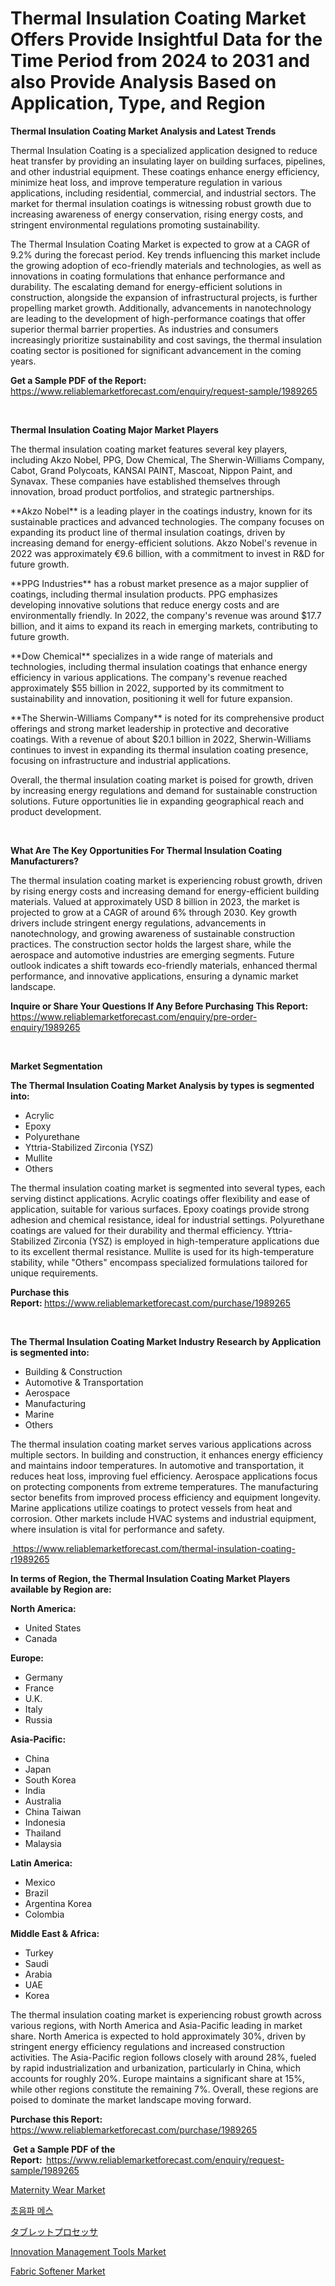 <p><h1>Thermal Insulation Coating Market Offers Provide Insightful Data for the Time Period from 2024 to 2031 and also Provide Analysis Based on Application, Type, and Region</h1></p><p><strong>Thermal Insulation Coating Market Analysis and Latest Trends</strong></p>
<p><p>Thermal Insulation Coating is a specialized application designed to reduce heat transfer by providing an insulating layer on building surfaces, pipelines, and other industrial equipment. These coatings enhance energy efficiency, minimize heat loss, and improve temperature regulation in various applications, including residential, commercial, and industrial sectors. The market for thermal insulation coatings is witnessing robust growth due to increasing awareness of energy conservation, rising energy costs, and stringent environmental regulations promoting sustainability.</p><p>The Thermal Insulation Coating Market is expected to grow at a CAGR of 9.2% during the forecast period. Key trends influencing this market include the growing adoption of eco-friendly materials and technologies, as well as innovations in coating formulations that enhance performance and durability. The escalating demand for energy-efficient solutions in construction, alongside the expansion of infrastructural projects, is further propelling market growth. Additionally, advancements in nanotechnology are leading to the development of high-performance coatings that offer superior thermal barrier properties. As industries and consumers increasingly prioritize sustainability and cost savings, the thermal insulation coating sector is positioned for significant advancement in the coming years.</p></p>
<p><strong>Get a Sample PDF of the Report:&nbsp;</strong> <a href="https://www.reliablemarketforecast.com/enquiry/request-sample/1989265?utm_campaign=1102&utm_medium=2&utm_source=Github&utm_content=ia&utm_term=15112024&utm_id=thermal-insulation-coating">https://www.reliablemarketforecast.com/enquiry/request-sample/1989265</a></p>
<p>&nbsp;</p>
<p><strong>Thermal Insulation Coating Major Market Players</strong></p>
<p><p>The thermal insulation coating market features several key players, including Akzo Nobel, PPG, Dow Chemical, The Sherwin-Williams Company, Cabot, Grand Polycoats, KANSAI PAINT, Mascoat, Nippon Paint, and Synavax. These companies have established themselves through innovation, broad product portfolios, and strategic partnerships.</p><p>**Akzo Nobel** is a leading player in the coatings industry, known for its sustainable practices and advanced technologies. The company focuses on expanding its product line of thermal insulation coatings, driven by increasing demand for energy-efficient solutions. Akzo Nobel's revenue in 2022 was approximately €9.6 billion, with a commitment to invest in R&D for future growth.</p><p>**PPG Industries** has a robust market presence as a major supplier of coatings, including thermal insulation products. PPG emphasizes developing innovative solutions that reduce energy costs and are environmentally friendly. In 2022, the company's revenue was around $17.7 billion, and it aims to expand its reach in emerging markets, contributing to future growth.</p><p>**Dow Chemical** specializes in a wide range of materials and technologies, including thermal insulation coatings that enhance energy efficiency in various applications. The company's revenue reached approximately $55 billion in 2022, supported by its commitment to sustainability and innovation, positioning it well for future expansion.</p><p>**The Sherwin-Williams Company** is noted for its comprehensive product offerings and strong market leadership in protective and decorative coatings. With a revenue of about $20.1 billion in 2022, Sherwin-Williams continues to invest in expanding its thermal insulation coating presence, focusing on infrastructure and industrial applications.</p><p>Overall, the thermal insulation coating market is poised for growth, driven by increasing energy regulations and demand for sustainable construction solutions. Future opportunities lie in expanding geographical reach and product development.</p></p>
<p>&nbsp;</p>
<p><strong>What Are The Key Opportunities For Thermal Insulation Coating Manufacturers?</strong></p>
<p><p>The thermal insulation coating market is experiencing robust growth, driven by rising energy costs and increasing demand for energy-efficient building materials. Valued at approximately USD 8 billion in 2023, the market is projected to grow at a CAGR of around 6% through 2030. Key growth drivers include stringent energy regulations, advancements in nanotechnology, and growing awareness of sustainable construction practices. The construction sector holds the largest share, while the aerospace and automotive industries are emerging segments. Future outlook indicates a shift towards eco-friendly materials, enhanced thermal performance, and innovative applications, ensuring a dynamic market landscape.</p></p>
<p><strong>Inquire or Share Your Questions If Any Before Purchasing This Report:</strong> <a href="https://www.reliablemarketforecast.com/enquiry/pre-order-enquiry/1989265?utm_campaign=1102&utm_medium=2&utm_source=Github&utm_content=ia&utm_term=15112024&utm_id=thermal-insulation-coating">https://www.reliablemarketforecast.com/enquiry/pre-order-enquiry/1989265</a></p>
<p>&nbsp;</p>
<p><strong>Market Segmentation</strong></p>
<p><strong>The Thermal Insulation Coating Market Analysis by types is segmented into:</strong></p>
<p><ul><li>Acrylic</li><li>Epoxy</li><li>Polyurethane</li><li>Yttria-Stabilized Zirconia (YSZ)</li><li>Mullite</li><li>Others</li></ul></p>
<p><p>The thermal insulation coating market is segmented into several types, each serving distinct applications. Acrylic coatings offer flexibility and ease of application, suitable for various surfaces. Epoxy coatings provide strong adhesion and chemical resistance, ideal for industrial settings. Polyurethane coatings are valued for their durability and thermal efficiency. Yttria-Stabilized Zirconia (YSZ) is employed in high-temperature applications due to its excellent thermal resistance. Mullite is used for its high-temperature stability, while "Others" encompass specialized formulations tailored for unique requirements.</p></p>
<p><strong>Purchase this Report:&nbsp;</strong><a href="https://www.reliablemarketforecast.com/purchase/1989265?utm_campaign=1102&utm_medium=2&utm_source=Github&utm_content=ia&utm_term=15112024&utm_id=thermal-insulation-coating">https://www.reliablemarketforecast.com/purchase/1989265</a></p>
<p>&nbsp;</p>
<p><strong>The Thermal Insulation Coating Market Industry Research by Application is segmented into:</strong></p>
<p><ul><li>Building & Construction</li><li>Automotive & Transportation</li><li>Aerospace</li><li>Manufacturing</li><li>Marine</li><li>Others</li></ul></p>
<p><p>The thermal insulation coating market serves various applications across multiple sectors. In building and construction, it enhances energy efficiency and maintains indoor temperatures. In automotive and transportation, it reduces heat loss, improving fuel efficiency. Aerospace applications focus on protecting components from extreme temperatures. The manufacturing sector benefits from improved process efficiency and equipment longevity. Marine applications utilize coatings to protect vessels from heat and corrosion. Other markets include HVAC systems and industrial equipment, where insulation is vital for performance and safety.</p></p>
<p><a href="https://www.reliablemarketforecast.com/thermal-insulation-coating-r1989265?utm_campaign=1102&utm_medium=2&utm_source=Github&utm_content=ia&utm_term=15112024&utm_id=thermal-insulation-coating">&nbsp;https://www.reliablemarketforecast.com/thermal-insulation-coating-r1989265</a></p>
<p><strong>In terms of Region, the Thermal Insulation Coating Market Players available by Region are:</strong></p>
<p>
    <p> <strong> North America: </strong>
        <ul>
            <li>United States</li>
            <li>Canada</li>
        </ul>
        </p> 
    <p> <strong> Europe: </strong>
        <ul>
            <li>Germany</li>
            <li>France</li>
            <li>U.K.</li>
            <li>Italy</li>
            <li>Russia</li>
        </ul>
        </p> 
    <p> <strong> Asia-Pacific: </strong>
        <ul>
            <li>China</li>
            <li>Japan</li>
            <li>South Korea</li>
            <li>India</li>
            <li>Australia</li>
            <li>China Taiwan</li>
            <li>Indonesia</li>
            <li>Thailand</li>
            <li>Malaysia</li>
        </ul>
        </p> 
    <p> <strong> Latin America: </strong>
        <ul>
            <li>Mexico</li>
            <li>Brazil</li>
            <li>Argentina Korea</li>
            <li>Colombia</li>
        </ul>
        </p> 
    <p> <strong> Middle East & Africa: </strong>
        <ul>
            <li>Turkey</li>
            <li>Saudi</li>
            <li>Arabia</li>
            <li>UAE</li>
            <li>Korea</li>
        </ul>
    </p>
    </p>
<p><p>The thermal insulation coating market is experiencing robust growth across various regions, with North America and Asia-Pacific leading in market share. North America is expected to hold approximately 30%, driven by stringent energy efficiency regulations and increased construction activities. The Asia-Pacific region follows closely with around 28%, fueled by rapid industrialization and urbanization, particularly in China, which accounts for roughly 20%. Europe maintains a significant share at 15%, while other regions constitute the remaining 7%. Overall, these regions are poised to dominate the market landscape moving forward.</p></p>
<p><strong>Purchase this Report: </strong><a href="https://www.reliablemarketforecast.com/purchase/1989265?utm_campaign=1102&utm_medium=2&utm_source=Github&utm_content=ia&utm_term=15112024&utm_id=thermal-insulation-coating">https://www.reliablemarketforecast.com/purchase/1989265</a></p>
<p>&nbsp;<strong>Get a Sample PDF of the Report:&nbsp;&nbsp;</strong><a href="https://www.reliablemarketforecast.com/enquiry/request-sample/1989265?utm_campaign=1102&utm_medium=2&utm_source=Github&utm_content=ia&utm_term=15112024&utm_id=thermal-insulation-coating">https://www.reliablemarketforecast.com/enquiry/request-sample/1989265</a></p>
<p><strong></strong></p>
<p><p><a href="https://www.linkedin.com/pulse/maternity-wear-market-growth-segmentation-regional-analysis-fbvvc?utm_campaign=1102&utm_medium=2&utm_source=Github&utm_content=ia&utm_term=15112024&utm_id=thermal-insulation-coating">Maternity Wear Market</a></p><p><a href="https://github.com/laholand/Market-Research-Report-List-6/blob/main/186321224273.md?utm_campaign=1102&utm_medium=2&utm_source=Github&utm_content=ia&utm_term=15112024&utm_id=thermal-insulation-coating">초음파 메스</a></p><p><a href="https://github.com/mohamedbakry57/Market-Research-Report-List-6/blob/main/575010124055.md?utm_campaign=1102&utm_medium=2&utm_source=Github&utm_content=ia&utm_term=15112024&utm_id=thermal-insulation-coating">タブレットプロセッサ</a></p><p><a href="https://issuu.com/reportprime-2/docs/innovation-management-tools-market-_d57b6c8aa481e9?utm_campaign=1102&utm_medium=2&utm_source=Github&utm_content=ia&utm_term=15112024&utm_id=thermal-insulation-coating">Innovation Management Tools Market</a></p><p><a href="https://www.linkedin.com/pulse/global-fabric-softener-market-trends-analysis-future-growth-aph1c?utm_campaign=1102&utm_medium=2&utm_source=Github&utm_content=ia&utm_term=15112024&utm_id=thermal-insulation-coating">Fabric Softener Market</a></p></p>